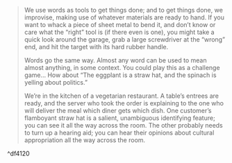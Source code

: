 > We use words as tools to get things done; and to get things done, we improvise, making use of whatever materials are ready to hand. If you want to whack a piece of sheet metal to bend it, and don’t know or care what the “right” tool is (if there even is one), you might take a quick look around the garage, grab a large screwdriver at the “wrong” end, and hit the target with its hard rubber handle.
> 
> Words go the same way. Almost any word can be used to mean almost anything, in some context. You could play this as a challenge game… How about “The eggplant is a straw hat, and the spinach is yelling about politics.”
> 
> We’re in the kitchen of a vegetarian restaurant. A table’s entrees are ready, and the server who took the order is explaining to the one who will deliver the meal which diner gets which dish. One customer’s flamboyant straw hat is a salient, unambiguous identifying feature; you can see it all the way across the room. The other probably needs to turn up a hearing aid; you can hear their opinions about cultural appropriation all the way across the room.

^df4120
